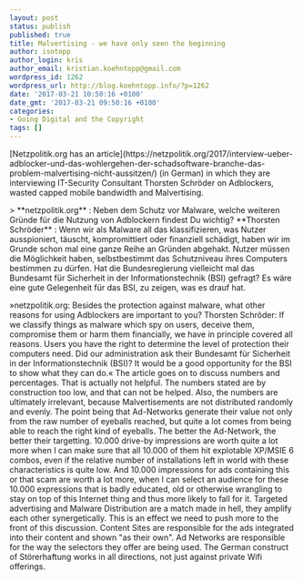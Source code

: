 ```yaml
---
layout: post
status: publish
published: true
title: Malvertising - we have only seen the beginning
author: isotopp
author_login: kris
author_email: kristian.koehntopp@gmail.com
wordpress_id: 1262
wordpress_url: http://blog.koehntopp.info/?p=1262
date: '2017-03-21 10:50:16 +0100'
date_gmt: '2017-03-21 09:50:16 +0100'
categories:
- Going Digital and the Copyright
tags: []
---
```

<p>[Netzpolitik.org has an article](https://netzpolitik.org/2017/interview-ueber-adblocker-und-das-wohlergehen-der-schadsoftware-branche-das-problem-malvertising-nicht-aussitzen/) (in German) in which they are interviewing IT-Security Consultant Thorsten Schröder on Adblockers, wasted capped mobile bandwidth and Malvertising. </p>
<p>> **netzpolitik.org** : Neben dem Schutz vor Malware, welche weiteren Gründe für die Nutzung von Adblockern findest Du wichtig? **Thorsten Schröder** : Wenn wir als Malware all das klassifizieren, was Nutzer ausspioniert, täuscht, kompromittiert oder finanziell schädigt, haben wir im Grunde schon mal eine ganze Reihe an Gründen abgehakt. Nutzer müssen die Möglichkeit haben, selbstbestimmt das Schutzniveau ihres Computers bestimmen zu dürfen. Hat die Bundesregierung vielleicht mal das Bundesamt für Sicherheit in der Informationstechnik (BSI) gefragt? Es wäre eine gute Gelegenheit für das BSI, zu zeigen, was es drauf hat.</p>
<p> »netzpolitik.org: Besides the protection against malware, what other reasons for using Adblockers are important to you? Thorsten Schröder: If we classify things as malware which spy on users, deceive them, compromise them or harm them financially, we have in principle&nbsp;covered all reasons. Users you have the right to determine the level of protection their computers need. Did our administration ask their Bundesamt für Sicherheit in der Informationstechnik (BSI)? It would be a good opportunity for the BSI to show what they can do.« <!--more--> The article goes on to discuss numbers and percentages. That is actually not helpful. The numbers stated are by construction too low, and that can not be helped. Also, the numbers are ultimately irrelevant, because Malvertisements are not distributed randomly and evenly. The point being that Ad-Networks generate their value not only from the raw number of eyeballs reached, but quite a lot comes from being able to reach the right kind of eyeballs. The better the Ad-Network, the better their targetting. 10.000 drive-by impressions are worth quite a lot more when I can make sure that all 10.000 of them hit explotable XP/MSIE 6 combos, even if the relative&nbsp;number of installations left in world with these characteristics is quite low. And 10.000 impressions for ads containing this or that scam are worth a lot more, when I can select an audience for these 10.000 expressions that is badly educated, old or otherwise wrangling to stay on top of this Internet thing and thus more likely to fall for it. Targeted advertising and Malware Distribution are a match made in hell, they amplify each other synergetically. This is an effect we need to push more to the front of this discussion. Content Sites are responsible for the ads integrated into their content and shown "as their own". Ad Networks are responsible for the way the selectors they offer are being used. The German construct of Störerhaftung works in all directions, not just against private Wifi offerings.</p>
